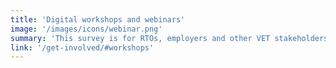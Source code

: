 ```yaml
---
title: 'Digital workshops and webinars'
image: '/images/icons/webinar.png'
summary: 'This survey is for RTOs, employers and other VET stakeholders, although anyone who is interested may respond.'
link: '/get-involved/#workshops'
---
```



